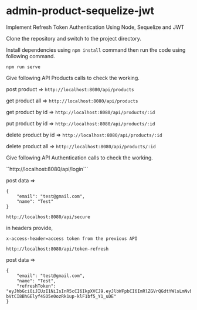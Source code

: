 # admin-product-sequelize-jwt
Implement Refresh Token Authentication Using Node, Sequelize and JWT

Clone the repository and switch to the project directory.

Install dependencies using ```npm install``` command then run the code using following command.

```npm run serve```

Give following API Products calls to check the working.

post product => 
```http://localhost:8080/api/products```

get product all => 
```http://localhost:8080/api/products```

get product by id => 
```http://localhost:8080/api/products/:id```

put product by id => 
```http://localhost:8080/api/products/:id```

delete product by id => 
```http://localhost:8080/api/products/:id```

delete product all => 
```http://localhost:8080/api/products/:id```

Give following API Authentication calls to check the working.

``http://localhost:8080/api/login```

post data => 

```
{
	"email": "test@gmail.com",
	"name": "Test"
}
```

```http://localhost:8080/api/secure```

in headers provide,

```x-access-header=access token from the previous API```

```http://localhost:8080/api/token-refresh```

post data => 

```
{
    "email": "test@gmail.com",
	"name": "Test",
	"refreshToken": "eyJhbGciOiJIUzI1NiIsInR5cCI6IkpXVCJ9.eyJlbWFpbCI6ImRlZGVrQGdtYWlsLmNvbSIsIm5hbWUiOiJEZWRlayIsImlhdCI6MTYwMDI0NjY5OCwiZXhwIjoxNjAwODUxNDk4fQ.T-bVtCI8BhGElyf4SO5e0ozRk1up-klF1bf5_Y1_uDE"
}
```

